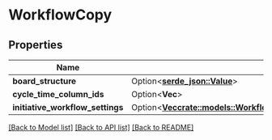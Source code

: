 # WorkflowCopy

## Properties

Name | Type | Description | Notes
------------ | ------------- | ------------- | -------------
**board_structure** | Option<[**serde_json::Value**](.md)> |  | [optional]
**cycle_time_column_ids** | Option<**Vec<i32>**> |  | [optional]
**initiative_workflow_settings** | Option<[**Vec<crate::models::WorkflowCopyInitiativeWorkflowSettingsInner>**](WorkflowCopy_initiative_workflow_settings_inner.md)> |  | [optional]

[[Back to Model list]](../README.md#documentation-for-models) [[Back to API list]](../README.md#documentation-for-api-endpoints) [[Back to README]](../README.md)


